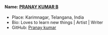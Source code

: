 #### Name: [PRANAY KUMAR B](https://github.com/pranaykumargoud)
- Place: Karimnagar, Telangana, India
- Bio: Loves to learn new things | Artist | Writer 
- GitHub: [Pranay kumar](https://github.com/pranaykumargoud)
